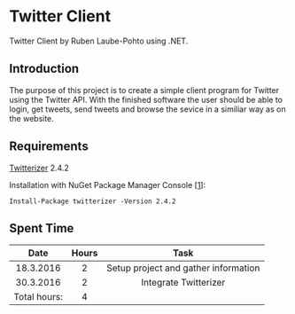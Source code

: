 # Twitter Client

Twitter Client by Ruben Laube-Pohto using .NET.

## Introduction

The purpose of this project is to create a simple client program for Twitter using the Twitter API. With the finished software the user should be able to login, get tweets, send tweets and browse the sevice in a similiar way as on the website.

## Requirements

[Twitterizer](https://github.com/Twitterizer/Twitterizer) 2.4.2

Installation with NuGet Package Manager Console [[1]]:

    Install-Package twitterizer -Version 2.4.2

## Spent Time

| Date | Hours | Task |
| :---: | :---: | :---: |
| 18.3.2016 | 2 | Setup project and gather information |
| 30.3.2016 | 2 | Integrate Twitterizer |
| Total hours: | 4 |  |

[1]: https://www.nuget.org/packages/twitterizer/
